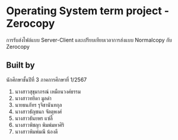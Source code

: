# Operating System term project - Zerocopy
การรับส่งไฟล์แบบ Server-Client และเปรียบเทียบเวลาการส่งแบบ Normalcopy กับ Zerocopy

## Built by
นักศึกษาชั้นปีที่ 3 ภาคการศึกษาที่ 1/2567
1. นางสาวสุขุมาภรณ์ เหมือนวงศ์ธรรม
2. นางสาวทยิดา มูลดำ
3. นายธนภัทร รุจิชานันทกุล
4. นางสาวธัญชนก จัตตุพงศ์
5. นางสาวธันยพร แซ่ลี้
6. นางสาวพิชญา พิมพ์มหาศิริ
7. นางสาวพิมพ์มณี น้องดี

